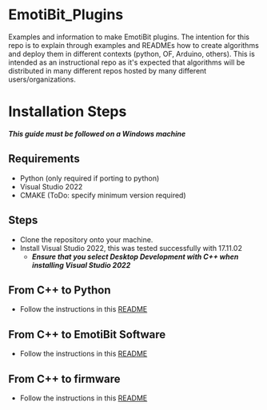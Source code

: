 # EmotiBit_Plugins
Examples and information to make EmotiBit plugins. The intention for this repo is to explain through examples and READMEs how to create algorithms and deploy them in different contexts (python, OF, Arduino, others). This is intended as an instructional repo as it's expected that algorithms will be distributed in many different repos hosted by many different users/organizations.

# Installation Steps
***This guide must be followed on a Windows machine***
## Requirements
- Python (only required if porting to python)
- Visual Studio 2022
- CMAKE (ToDo: specify minimum version required)

## Steps
- Clone the repository onto your machine.
- Install Visual Studio 2022, this was tested successfully with 17.11.02
  - ***Ensure that you select Desktop Development with C++ when installing Visual Studio 2022***

## From C++ to Python

- Follow the instructions in this [README](README_py.md)

## From C++ to EmotiBit Software

- Follow the instructions in this [README](README_of.md)

## From C++ to firmware

- Follow the instructions in this [README](README_ard.md)
